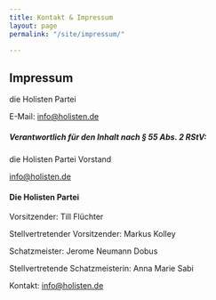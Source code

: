 ```yaml
---
title: Kontakt & Impressum
layout: page
permalink: "/site/impressum/"

---
```

## Impressum
die Holisten Partei

E-Mail: info@holisten.de


##### Verantwortlich für den Inhalt nach § 55 Abs. 2 RStV:
die Holisten Partei Vorstand

info@holisten.de



#### Die Holisten Partei

Vorsitzender: Till Flüchter

Stellvertretender Vorsitzender: Markus Kolley

Schatzmeister: Jerome Neumann Dobus

Stellvertretende Schatzmeisterin: Anna Marie Sabi


Kontakt: info@holisten.de